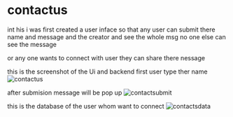 # contactus

int his i was first created a user inface so that any user can submit there name and message and the creator and see the whole msg no one else can see the message 

or any one wants to connect with user they can share there nessage

this is the screenshot of the  Ui and backend
first user type ther name
![contactus](https://github.com/Nisha1008/contactus/assets/104624740/d4bca1fc-6c02-4a8c-acae-19225e480f8f)

after submision message will be pop up
![contactsubmit](https://github.com/Nisha1008/contactus/assets/104624740/f9562777-4f88-4caf-bdd4-0a402736d03e)

this is the database of the user whom want to connect
![contactsdata](https://github.com/Nisha1008/contactus/assets/104624740/905d50e3-5bfa-4782-929b-9c9aae33d8c8)
